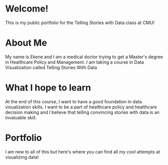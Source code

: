# Welcome!
This is my public portfolio for the Telling Stories with Data class at CMU!

# About Me
My name is Ekene and I am a medical doctor trying to get a Master's degree in Healthcare Policy and Management. I am taking a course in Data Visualization called Telling Stories With Data

# What I hope to learn
At the end of this course, I want to have a good foundation in data visualization skills. I want to be a part of healthcare policy and healthcare decision making and I believe that telling convincing stories with data is an invaluable skill.

# Portfolio
I am new to all of this but here's where you can find all my *cool* attempts at visualizing data!
